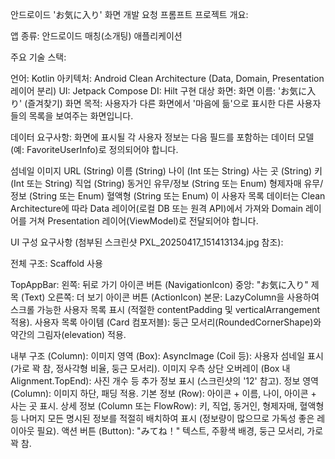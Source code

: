 안드로이드 'お気に入り' 화면 개발 요청 프롬프트
프로젝트 개요:

앱 종류: 안드로이드 매칭(소개팅) 애플리케이션

주요 기술 스택:

언어: Kotlin
아키텍처: Android Clean Architecture (Data, Domain, Presentation 레이어 분리)
UI: Jetpack Compose
DI: Hilt
구현 대상 화면:
화면 이름: 'お気に入り' (즐겨찾기) 화면
목적: 사용자가 다른 화면에서 '마음에 듦'으로 표시한 다른 사용자들의 목록을 보여주는 화면입니다.

데이터 요구사항:
화면에 표시될 각 사용자 정보는 다음 필드를 포함하는 데이터 모델(예: FavoriteUserInfo)로 정의되어야 합니다.

섬네일 이미지 URL (String)
이름 (String)
나이 (Int 또는 String)
사는 곳 (String)
키 (Int 또는 String)
직업 (String)
동거인 유무/정보 (String 또는 Enum)
형제자매 유무/정보 (String 또는 Enum)
혈액형 (String 또는 Enum)
이 사용자 목록 데이터는 Clean Architecture에 따라 Data 레이어(로컬 DB 또는 원격 API)에서 가져와 Domain 레이어를 거쳐 Presentation 레이어(ViewModel)로 전달되어야 합니다.

UI 구성 요구사항 (첨부된 스크린샷 PXL_20250417_151413134.jpg 참조):

전체 구조: Scaffold 사용

TopAppBar:
왼쪽: 뒤로 가기 아이콘 버튼 (NavigationIcon)
중앙: "お気に入り" 제목 (Text)
오른쪽: 더 보기 아이콘 버튼 (ActionIcon)
본문: LazyColumn을 사용하여 스크롤 가능한 사용자 목록 표시 (적절한 contentPadding 및 verticalArrangement 적용).
사용자 목록 아이템 (Card 컴포저블):
둥근 모서리(RoundedCornerShape)와 약간의 그림자(elevation) 적용.

내부 구조 (Column):
이미지 영역 (Box):
AsyncImage (Coil 등): 사용자 섬네일 표시 (가로 꽉 참, 정사각형 비율, 둥근 모서리).
이미지 우측 상단 오버레이 (Box 내 Alignment.TopEnd): 사진 개수 등 추가 정보 표시 (스크린샷의 '12' 참고).
정보 영역 (Column): 이미지 하단, 패딩 적용.
기본 정보 (Row): 아이콘 + 이름, 나이, 아이콘 + 사는 곳 표시.
상세 정보 (Column 또는 FlowRow): 키, 직업, 동거인, 형제자매, 혈액형 등 나머지 모든 명시된 정보를 적절히 배치하여 표시 (정보량이 많으므로 가독성 좋은 레이아웃 필요).
액션 버튼 (Button): "みてね！" 텍스트, 주황색 배경, 둥근 모서리, 가로 꽉 참.

